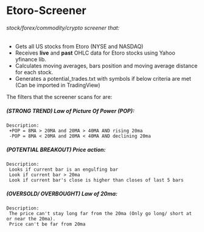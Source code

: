 # Etoro-Screener

###### stock/forex/commodity/crypto screener that:

- Gets all US stocks from Etoro (NYSE and NASDAQ)
- Receives **live** and **past** OHLC data for Etoro stocks using Yahoo yfinance lib.
- Calculates moving averages, bars position and moving average distance for each stock. 
- Generates a potential_trades.txt with symbols if below criteria are met (Can be imported in TradingView)

The filters that the screener scans for are: 

##### (STRONG TREND) Law of Picture Of Power (POP):
	Description: 
	 +POP = 8MA > 20MA and 20MA > 40MA AND rising 20ma
	 -POP = 8MA < 20MA and 20MA < 40MA AND declining 20ma


##### (POTENTIAL BREAKOUT) Price action:
	Description: 
	 Looks if current bar is an engulfing bar
	 Look if current bar > 20ma
	 Look if current bar's close is higher than closes of last 5 bars


##### (OVERSOLD/ OVERBOUGHT) Law of 20ma:
	Description:			
	 The price can't stay long far from the 20ma (Only go long/ short at or near the 20ma).
	 Price can't be far from 20ma





